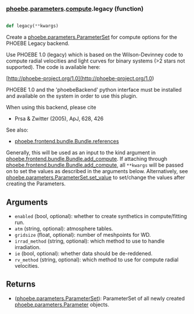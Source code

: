 ### [phoebe](phoebe.md).[parameters](phoebe.parameters.md).[compute](phoebe.parameters.compute.md).legacy (function)


```py

def legacy(**kwargs)

```



Create a [phoebe.parameters.ParameterSet](phoebe.parameters.ParameterSet.md) for compute options for the
PHOEBE Legacy backend.

Use PHOEBE 1.0 (legacy) which is based on the Wilson-Devinney code
to compute radial velocities and light curves for binary systems
(&gt;2 stars not supported).  The code is available here:

[<a href="http://phoebe-project.org/1.0](http://phoebe-project.org/1.0">http://phoebe-project.org/1.0](http://phoebe-project.org/1.0</a>)

PHOEBE 1.0 and the 'phoebeBackend' python interface must be installed
and available on the system in order to use this plugin.

When using this backend, please cite
* Prsa &amp; Zwitter (2005), ApJ, 628, 426

See also:
* [phoebe.frontend.bundle.Bundle.references](phoebe.frontend.bundle.Bundle.references.md)

Generally, this will be used as an input to the kind argument in
[phoebe.frontend.bundle.Bundle.add_compute](phoebe.frontend.bundle.Bundle.add_compute.md).  If attaching through
[phoebe.frontend.bundle.Bundle.add_compute](phoebe.frontend.bundle.Bundle.add_compute.md), all `**kwargs` will be
passed on to set the values as described in the arguments below.  Alternatively,
see [phoebe.parameters.ParameterSet.set_value](phoebe.parameters.ParameterSet.set_value.md) to set/change the values
after creating the Parameters.

Arguments
----------
* `enabled` (bool, optional): whether to create synthetics in compute/fitting
    run.
* `atm` (string, optional): atmosphere tables.
* `gridsize` (float, optional): number of meshpoints for WD.
* `irrad_method` (string, optional): which method to use to handle irradiation.
* `ie` (bool, optional): whether data should be de-reddened.
* `rv_method` (string, optional): which method to use for compute radial
    velocities.

Returns
--------
* ([phoebe.parameters.ParameterSet](phoebe.parameters.ParameterSet.md)): ParameterSet of all newly created
    [phoebe.parameters.Parameter](phoebe.parameters.Parameter.md) objects.

